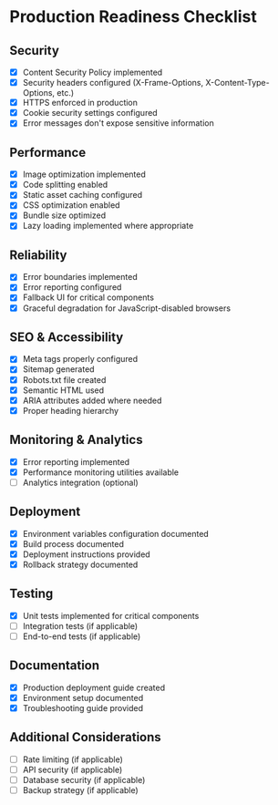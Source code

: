 # Production Readiness Checklist

## Security
- [x] Content Security Policy implemented
- [x] Security headers configured (X-Frame-Options, X-Content-Type-Options, etc.)
- [x] HTTPS enforced in production
- [x] Cookie security settings configured
- [x] Error messages don't expose sensitive information

## Performance
- [x] Image optimization implemented
- [x] Code splitting enabled
- [x] Static asset caching configured
- [x] CSS optimization enabled
- [x] Bundle size optimized
- [x] Lazy loading implemented where appropriate

## Reliability
- [x] Error boundaries implemented
- [x] Error reporting configured
- [x] Fallback UI for critical components
- [x] Graceful degradation for JavaScript-disabled browsers

## SEO & Accessibility
- [x] Meta tags properly configured
- [x] Sitemap generated
- [x] Robots.txt file created
- [x] Semantic HTML used
- [x] ARIA attributes added where needed
- [x] Proper heading hierarchy

## Monitoring & Analytics
- [x] Error reporting implemented
- [x] Performance monitoring utilities available
- [ ] Analytics integration (optional)

## Deployment
- [x] Environment variables configuration documented
- [x] Build process documented
- [x] Deployment instructions provided
- [x] Rollback strategy documented

## Testing
- [x] Unit tests implemented for critical components
- [ ] Integration tests (if applicable)
- [ ] End-to-end tests (if applicable)

## Documentation
- [x] Production deployment guide created
- [x] Environment setup documented
- [x] Troubleshooting guide provided

## Additional Considerations
- [ ] Rate limiting (if applicable)
- [ ] API security (if applicable)
- [ ] Database security (if applicable)
- [ ] Backup strategy (if applicable)